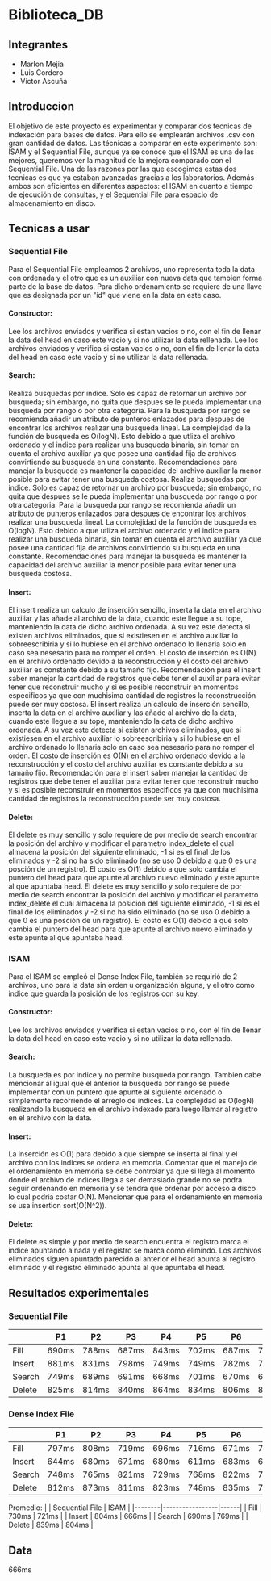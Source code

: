 # Biblioteca_DB
## Integrantes
- Marlon Mejia
- Luis Cordero
- Víctor Ascuña

## Introduccion
El objetivo de este proyecto es experimentar y comparar dos tecnicas de indexación para bases de datos. Para ello se emplearán archivos .csv con gran cantidad de datos. Las técnicas a comparar en este experimento son: ISAM y el Sequential File, aunque ya se conoce que el ISAM es una de las mejores, queremos ver la magnitud de la mejora comparado con el Sequential File. Una de las razones por las que escogimos estas dos tecnicas es que ya estaban avanzadas gracias a los laboratorios. Además ambos son eficientes en diferentes aspectos: el ISAM en cuanto a tiempo de ejecución de consultas, y el Sequential File para espacio de almacenamiento en disco.

## Tecnicas a usar
### Sequential File
Para el Sequential File empleamos 2 archivos, uno representa toda la data con ordenada y el otro que es un auxiliar con nueva data que tambien forma parte de la base de datos. Para dicho ordenamiento se requiere de una llave que es designada por un "id" que viene en la data en este caso. 

#### Constructor:
Lee los archivos enviados y verifica si estan vacios o no, con el fin de llenar la data del head en caso este vacio y si no utilizar la data rellenada.	Lee los archivos enviados y verifica si estan vacios o no, con el fin de llenar la data del head en caso este vacio y si no utilizar la data rellenada.


#### Search:
Realiza busquedas por indice. Solo es capaz de retornar un archivo por busqueda; sin embargo, no quita que despues se le pueda implementar una busqueda por rango o por otra categoria. Para la busqueda por rango se recomienda añadir un atributo de punteros enlazados para despues de encontrar los archivos realizar una busqueda lineal. La complejidad de la función de busqueda es O(logN). Esto debido a que utliza el archivo ordenado y el indice para realizar una busqueda binaria, sin tomar en cuenta el archivo auxiliar ya que posee una cantidad fija de archivos convirtiendo su busqueda en una constante. Recomendaciones para manejar la busqueda es mantener la capacidad del archivo auxiliar la menor posible para evitar tener una busqueda costosa.	Realiza busquedas por indice. Solo es capaz de retornar un archivo por busqueda; sin embargo, no quita que despues se le pueda implementar una busqueda por rango o por otra categoria. Para la busqueda por rango se recomienda añadir un atributo de punteros enlazados para despues de encontrar los archivos realizar una busqueda lineal. La complejidad de la función de busqueda es O(logN). Esto debido a que utliza el archivo ordenado y el indice para realizar una busqueda binaria, sin tomar en cuenta el archivo auxiliar ya que posee una cantidad fija de archivos convirtiendo su busqueda en una constante. Recomendaciones para manejar la busqueda es mantener la capacidad del archivo auxiliar la menor posible para evitar tener una busqueda costosa.


#### Insert:
El insert realiza un calculo de inserción sencillo, inserta la data en el archivo auxiliar y las añade al archivo de la data, cuando este llegue a su tope, manteniendo la data de dicho archivo ordenada. A su vez este detecta si existen archivos eliminados, que si existiesen en el archivo auxiliar lo sobreescribiria y si lo hubiese en el archivo ordenado lo llenaria solo en caso sea nesesario para no romper el orden. El costo de inserción es O(N) en el archivo ordenado devido a la reconstrucción y el costo del archivo auxiliar es constante debido a su tamaño fijo. Recomendación para el insert saber manejar la cantidad de registros que debe tener el auxiliar para evitar tener que reconstruir mucho y si es posible reconstruir en momentos especificos ya que con muchisima cantidad de registros la reconstrucción puede ser muy costosa.	El insert realiza un calculo de inserción sencillo, inserta la data en el archivo auxiliar y las añade al archivo de la data, cuando este llegue a su tope, manteniendo la data de dicho archivo ordenada. A su vez este detecta si existen archivos eliminados, que si existiesen en el archivo auxiliar lo sobreescribiria y si lo hubiese en el archivo ordenado lo llenaria solo en caso sea nesesario para no romper el orden. El costo de inserción es O(N) en el archivo ordenado devido a la reconstrucción y el costo del archivo auxiliar es constante debido a su tamaño fijo. Recomendación para el insert saber manejar la cantidad de registros que debe tener el auxiliar para evitar tener que reconstruir mucho y si es posible reconstruir en momentos especificos ya que con muchisima cantidad de registros la reconstrucción puede ser muy costosa.


#### Delete:
El delete es muy sencillo y solo requiere de por medio de search encontrar la posición del archivo y modificar el parametro index_delete el cual almacena la posición del siguiente eliminado, -1 si es el final de los eliminados y -2 si no ha sido eliminado (no se uso 0 debido a que 0 es una posción de un registro). El costo es O(1) debido a que solo cambia el puntero del head para que apunte al archivo nuevo eliminado y este apunte al que apuntaba head.	El delete es muy sencillo y solo requiere de por medio de search encontrar la posición del archivo y modificar el parametro index_delete el cual almacena la posición del siguiente eliminado, -1 si es el final de los eliminados y -2 si no ha sido eliminado (no se uso 0 debido a que 0 es una posción de un registro). El costo es O(1) debido a que solo cambia el puntero del head para que apunte al archivo nuevo eliminado y este apunte al que apuntaba head.

### ISAM
Para el ISAM se empleó el Dense Index File, también se requirió de 2 archivos, uno para la data sin orden u organización alguna, y el otro como indice que guarda la posición de los registros con su key.

#### Constructor:
Lee los archivos enviados y verifica si estan vacios o no, con el fin de llenar la data del head en caso este vacio y si no utilizar la data rellenada.

#### Search:
La busqueda es por indice y no permite busqueda por rango. Tambien cabe mencionar al igual que el anterior la busqueda por rango se puede implementar con un puntero que apunte al siguiente ordenado o simplemente recorriendo el arreglo de indices. La complejidad es O(logN) realizando la busqueda en el archivo indexado para luego llamar al registro en el archivo con la data.

#### Insert:
La inserción es O(1) para debido a que siempre se inserta al final y el archivo con los indices se ordena en memoria. Comentar que el manejo de el ordenamiento en memoria se debe controlar ya que si llega al momento donde el archivo de indices llega a ser demasiado grande no se podra seguir ordenando en memoria y se tendra que ordenar por acceso a disco lo cual podria costar O(N). Mencionar que para el ordenamiento en memoria se usa insertion sort(O(N^2)).

#### Delete:
El delete es simple y por medio de search encuentra el registro marca el indice apuntando a nada y el registro se marca como elimindo. Los archivos eliminados siguen apuntado parecido al anterior el head apunta al registro eliminado y el registro eliminado apunta al que apuntaba el head.

## Resultados experimentales

### Sequential File

|        | P1 | P2 | P3 | P4 | P5 | P6 | P7 | P8 | P9 | P10 |
|--------|----|----|----|----|----|----|----|----|----|-----|
| Fill   |690ms|788ms|687ms|843ms|702ms|687ms|790ms|692ms|713ms|706ms|
| Insert |881ms|831ms|798ms|749ms|749ms|782ms|797ms|826ms|863ms|773ms|
| Search |749ms|689ms|691ms|668ms|701ms|670ms|671ms|700ms|695ms|664ms|
| Delete |825ms|814ms|840ms|864ms|834ms|806ms|845ms|861ms|828ms|811ms|

### Dense Index File

|        | P1 | P2 | P3 | P4 | P5 | P6 | P7 | P8 | P9 | P10 |
|--------|----|----|----|----|----|----|----|----|----|-----|
| Fill   |797ms|808ms|719ms|696ms|716ms|671ms|706ms|689ms|732ms|676ms|
| Insert |644ms|680ms|671ms|680ms|611ms|683ms|690ms|684ms|670ms|647ms|
| Search |748ms|765ms|821ms|729ms|768ms|822ms|764ms|750ms|742ms|783ms|
| Delete |812ms|873ms|811ms|823ms|748ms|835ms|778ms|803ms|759ms|794ms|

Promedio:
|        | Sequential File | ISAM |
|--------|-----------------|------|
| Fill   |     730ms            |  721ms    |
| Insert |     804ms            |  666ms    |
| Search |     690ms            |  769ms    |
| Delete |     839ms            |  804ms    |  

## Data


666ms
